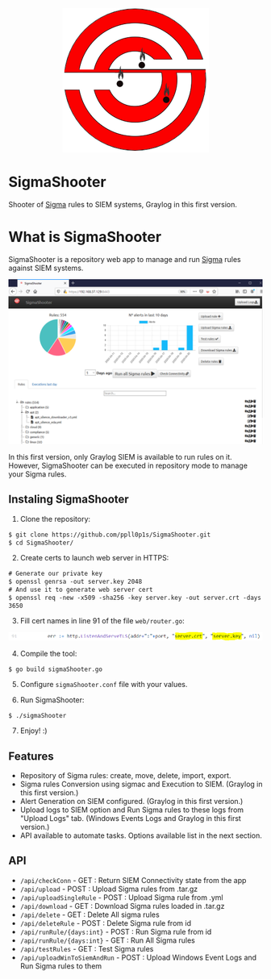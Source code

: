 <p align="center">
  <img src="./static/img/ss-logo.png">
</p>

# SigmaShooter

Shooter of [Sigma](https://github.com/Neo23x0/sigma) rules to SIEM systems, Graylog in this first version.

# What is SigmaShooter

SigmaShooter is a repository web app to manage and run [Sigma](https://github.com/Neo23x0/sigma) rules against SIEM systems. 

<p align="center">
  <img src="./static/img/ss-main.png">
</p>

In this first version, only Graylog SIEM is available to run rules on it. However, SigmaShooter can be executed in repository mode to manage your Sigma rules.

## Instaling SigmaShooter

1. Clone the repository:
```
$ git clone https://github.com/ppll0p1s/SigmaShooter.git
$ cd SigmaShooter/
```
2. Create certs to launch web server in HTTPS:
```
# Generate our private key
$ openssl genrsa -out server.key 2048
# And use it to generate web server cert
$ openssl req -new -x509 -sha256 -key server.key -out server.crt -days 3650
```
3. Fill cert names in line 91 of the file `web/router.go`:

<p align="center">
  <img src="./static/img/ss-router-certs.PNG">
</p>

4. Compile the tool:
```
$ go build sigmaShooter.go
```
5. Configure `sigmaShooter.conf` file with your values.

6. Run SigmaShooter:
```
$ ./sigmaShooter
```
7. Enjoy! :)

## Features

* Repository of Sigma rules: create, move, delete, import, export.
* Sigma rules Conversion using sigmac and Execution to SIEM. (Graylog in this first version.)
* Alert Generation on SIEM configured. (Graylog in this first version.)
* Upload logs to SIEM option and Run Sigma rules to these logs from "Upload Logs" tab. (Windows Events Logs and Graylog in this first version.)
* API available to automate tasks. Options available list in the next section.

## API

* `/api/checkConn`              - GET : Return SIEM Connectivity state from the app
* `/api/upload`                 - POST : Upload Sigma rules from .tar.gz
* `/api/uploadSingleRule`       - POST : Upload Sigma rule from .yml
* `/api/download`               - GET : Download Sigma rules loaded in .tar.gz
* `/api/delete`                 - GET : Delete All sigma rules
* `/api/deleteRule`             - POST : Delete Sigma rule from id
* `/api/runRule/{days:int}`     - POST : Run Sigma rule from id
* `/api/runRule/{days:int}`     - GET : Run All Sigma rules
* `/api/testRules`              - GET : Test Sigma rules
* `/api/uploadWinToSiemAndRun`  - POST : Upload Windows Event Logs and Run Sigma rules to them

